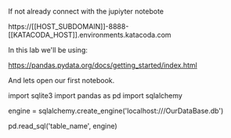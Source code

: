 If not already connect with the jupiyter notebote

https://[[HOST_SUBDOMAIN]]-8888-[[KATACODA_HOST]].environments.katacoda.com

In this lab we'll be using:

https://pandas.pydata.org/docs/getting_started/index.html


And lets open our first notebook.  


import sqlite3
import pandas as pd
import sqlalchemy

engine = sqlalchemy.create_engine('localhost:///OurDataBase.db')


pd.read_sql('table_name', engine)